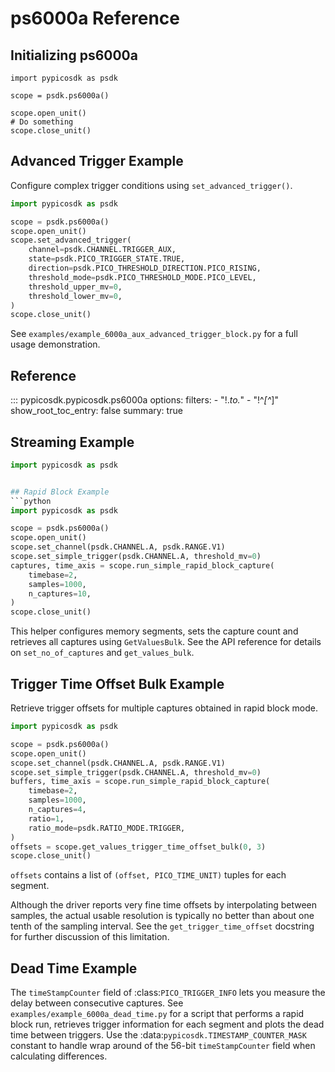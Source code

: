 # ps6000a Reference
## Initializing ps6000a
```
import pypicosdk as psdk

scope = psdk.ps6000a()

scope.open_unit()
# Do something
scope.close_unit()
```

## Advanced Trigger Example
Configure complex trigger conditions using `set_advanced_trigger()`.

```python
import pypicosdk as psdk

scope = psdk.ps6000a()
scope.open_unit()
scope.set_advanced_trigger(
    channel=psdk.CHANNEL.TRIGGER_AUX,
    state=psdk.PICO_TRIGGER_STATE.TRUE,
    direction=psdk.PICO_THRESHOLD_DIRECTION.PICO_RISING,
    threshold_mode=psdk.PICO_THRESHOLD_MODE.PICO_LEVEL,
    threshold_upper_mv=0,
    threshold_lower_mv=0,
)
scope.close_unit()
```

See `examples/example_6000a_aux_advanced_trigger_block.py` for a full
usage demonstration.

## Reference
::: pypicosdk.pypicosdk.ps6000a
    options:
        filters:
        - "!.*_to_.*"
        - "!^_[^_]"
        show_root_toc_entry: false
        summary: true

## Streaming Example
```python
import pypicosdk as psdk


## Rapid Block Example
```python
import pypicosdk as psdk

scope = psdk.ps6000a()
scope.open_unit()
scope.set_channel(psdk.CHANNEL.A, psdk.RANGE.V1)
scope.set_simple_trigger(psdk.CHANNEL.A, threshold_mv=0)
captures, time_axis = scope.run_simple_rapid_block_capture(
    timebase=2,
    samples=1000,
    n_captures=10,
)
scope.close_unit()
```
This helper configures memory segments, sets the capture count and retrieves
all captures using ``GetValuesBulk``. See the API reference for details on
``set_no_of_captures`` and ``get_values_bulk``.

## Trigger Time Offset Bulk Example
Retrieve trigger offsets for multiple captures obtained in rapid block mode.

```python
import pypicosdk as psdk

scope = psdk.ps6000a()
scope.open_unit()
scope.set_channel(psdk.CHANNEL.A, psdk.RANGE.V1)
scope.set_simple_trigger(psdk.CHANNEL.A, threshold_mv=0)
buffers, time_axis = scope.run_simple_rapid_block_capture(
    timebase=2,
    samples=1000,
    n_captures=4,
    ratio=1,
    ratio_mode=psdk.RATIO_MODE.TRIGGER,
)
offsets = scope.get_values_trigger_time_offset_bulk(0, 3)
scope.close_unit()
```
``offsets`` contains a list of ``(offset, PICO_TIME_UNIT)`` tuples for each
segment.

Although the driver reports very fine time offsets by interpolating between
samples, the actual usable resolution is typically no better than about one
tenth of the sampling interval.  See the
``get_trigger_time_offset`` docstring for further discussion of this
limitation.

## Dead Time Example
The `timeStampCounter` field of :class:`PICO_TRIGGER_INFO` lets you measure the delay between consecutive captures.
See `examples/example_6000a_dead_time.py` for a script that performs a rapid block run,
retrieves trigger information for each segment and plots the dead time between triggers.
Use the :data:`pypicosdk.TIMESTAMP_COUNTER_MASK` constant to handle wrap around of the
56-bit ``timeStampCounter`` field when calculating differences.
